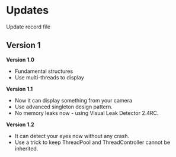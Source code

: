 # Updates
Update record file

## Version 1
**Version 1.0**
* Fundamental structures 
* Use multi-threads to display

**Version 1.1**
* Now it can display something from your camera
* Use advanced singleton design pattern.
* No memory leaks now - using Visual Leak Detector 2.4RC.

**Version 1.2**
* It can detect your eyes now without any crash.
* Use a trick to keep ThreadPool and ThreadController cannot be inherited.
